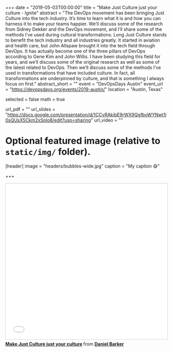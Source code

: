 +++
date = "2019-05-03T00:00:00"
title = "Make Just Culture just your culture - Ignite"
abstract = "The DevOps movement has been bringing Just Culture into the tech industry. It’s time to learn what it is and how you can harness it to make your teams happier. We’ll discuss some of the research from Sidney Dekker and the DevOps movement, and I’ll share some of the methods I’ve used during cultural transformations. Long Just Culture stands to benefit the tech industry and all industries greatly. It started in aviation and health care, but John Allspaw brought it into the tech field through DevOps. It has actually become one of the three pillars of DevOps according to Gene Kim and John Willis. I have been studying this field for years, and we’ll discuss some of the original research as well as some of the latest related to DevOps. Then we’ll discuss some of the methods I’ve used in transformations that have included culture. In fact, all transformations are underpinned by culture, and that is something I always focus on first."
abstract_short = ""
event = "DevOpsDays Austin"
event_url = "https://devopsdays.org/events/2019-austin/"
location = "Austin, Texas"

selected = false
math = true

url_pdf = ""
url_slides = "https://docs.google.com/presentation/d/1CCyRAkibE9rWX9QgfboWYNwt1j0sQUsX5Ckm2xSplo8/edit?usp=sharing"
url_video = ""

# Optional featured image (relative to `static/img/` folder).
[header]
image = "headers/bubbles-wide.jpg"
caption = "My caption :smile:"

+++

<iframe src="//www.slideshare.net/slideshow/embed_code/key/l6xbwRPjF8hu5R" width="595" height="485" frameborder="0" marginwidth="0" marginheight="0" scrolling="no" style="border:1px solid #CCC; border-width:1px; margin-bottom:5px; max-width: 100%;" allowfullscreen> </iframe> <div style="margin-bottom:5px"> <strong> <a href="//www.slideshare.net/DanielBarker4/make-just-culture-just-your-culture-146914594" title="Make Just Culture just your culture" target="_blank">Make Just Culture just your culture</a> </strong> from <strong><a href="https://www.slideshare.net/DanielBarker4" target="_blank">Daniel Barker</a></strong> </div>
